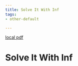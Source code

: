 ```yaml
---
title: Solve It With Inf
tags:
- other-default

---
```


[local pdf](../../../pdfs/solve-it-with-inf.pdf)

# Solve It With Inf
